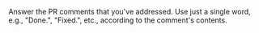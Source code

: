 Answer the PR comments that you've addressed. Use just a single word, e.g., "Done.", "Fixed.", etc., according to the comment's contents.
